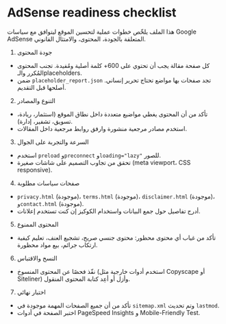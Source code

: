 # AdSense readiness checklist

هذا الملف يلخّص خطوات عملية لتحسين الموقع ليتوافق مع سياسات Google AdSense المتعلقة بالجودة، المحتوى، والامتثال القانوني.

1. جودة المحتوى
  - كل صفحة مقالة يجب أن تحتوي على 600+ كلمة أصلية ومُفيدة. تجنب المحتوى المُكرر والـplaceholders.
  - ضمن `placeholder_report.json` تجد صفحات بها مواضع تحتاج تحرير إنساني. أصلحها قبل التقديم.

2. التنوع والمصادر
  - تأكد من أن المحتوى يغطي مواضيع متعددة داخل نطاق الموقع (استثمار، ريادة، تسويق، تشفير، إدارة).
  - استخدم مصادر مرجعية منشورة وارفق روابط مرجعية داخل المقالات.

3. السرعة والتجربة على الجوال
  - استخدم `preload` و`preconnect` و`loading="lazy"` للصور.
  - تحقق من تجاوب التصميم على شاشات صغيرة (meta viewport، CSS responsive).

4. صفحات سياسات مطلوبة
  - `privacy.html` (موجودة)، `terms.html` (موجودة)، `disclaimer.html` (موجودة)، و`contact.html` (موجودة).
  - أدرج تفاصيل حول جمع البيانات واستخدام الكوكيز إن كنت تستخدم إعلانات.

5. المحتوى الممنوع
  - تأكد من غياب أي محتوى محظور: محتوى جنسي صريح، تشجيع العنف، تعليم كيفية ارتكاب جرائم، بيع مواد محظورة.

6. النسخ والاقتباس
  - نفّذ فحصًا عن المحتوى المنسوخ (استخدم أدوات خارجية مثل Copyscape أو Siteliner) وأزل أو أعِد كتابة المحتوى المنقول.

7. اختبار نهائي
  - تأكد من أن جميع الصفحات المهمة موجودة في `sitemap.xml` وتم تحديث `lastmod`.
  - اختبر الصفحة في أدوات PageSpeed Insights و Mobile-Friendly Test.
